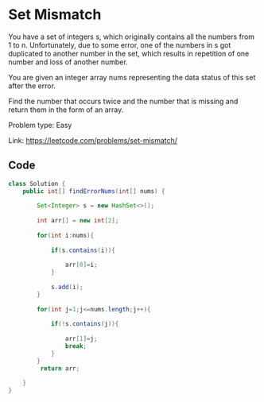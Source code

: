 # Set Mismatch
You have a set of integers s, which originally contains all the numbers from 1 to n. Unfortunately, due to some error, one of the numbers in s got duplicated to another number in the set, which results in repetition of one number and loss of another number.

You are given an integer array nums representing the data status of this set after the error.

Find the number that occurs twice and the number that is missing and return them in the form of an array.

Problem type: Easy

Link: https://leetcode.com/problems/set-mismatch/
## Code
```java
class Solution {
    public int[] findErrorNums(int[] nums) {
        
        Set<Integer> s = new HashSet<>();
        
        int arr[] = new int[2];
        
        for(int i:nums){
            
            if(s.contains(i)){
                
                arr[0]=i;
            }
            
            s.add(i);
        }
        
        for(int j=1;j<=nums.length;j++){
            
            if(!s.contains(j)){
               
                arr[1]=j;
                break;         
            } 
        }
         return arr;
        
    }
}
```
